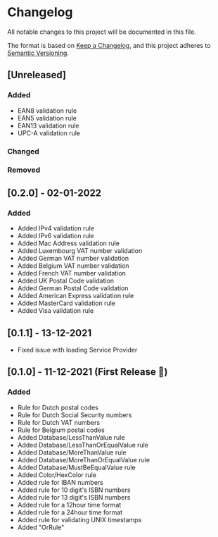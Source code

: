 # Changelog
All notable changes to this project will be documented in this file.

The format is based on [Keep a Changelog](https://keepachangelog.com/en/1.0.0/),
and this project adheres to [Semantic Versioning](https://semver.org/spec/v2.0.0.html).

## [Unreleased]

### Added

- EAN8 validation rule
- EAN5 validation rule
- EAN13 validation rule
- UPC-A validation rule

### Changed

### Removed


## [0.2.0] - 02-01-2022

### Added

- Added IPv4 validation rule
- Added IPv6 validation rule
- Added Mac Address validation rule
- Added Luxembourg VAT number validation
- Added German VAT number validation
- Added Belgium VAT number validation
- Added French VAT number validation
- Added UK Postal Code validation
- Added German Postal Code validation
- Added American Express validation rule
- Added MasterCard validation rule
- Added Visa validation rule


## [0.1.1] - 13-12-2021

- Fixed issue with loading Service Provider

## [0.1.0] - 11-12-2021 (First Release 🥳)

### Added

- Rule for Dutch postal codes
- Rule for Dutch Social Security numbers
- Rule for Dutch VAT numbers
- Rule for Belgium postal codes
- Added Database/LessThanValue rule
- Added Database/LessThanOrEqualValue rule
- Added Database/MoreThanValue rule
- Added Database/MoreThanOrEqualValue rule 
- Added Database/MustBeEqualValue rule
- Added Color/HexColor rule
- Added rule for IBAN numbers
- Added rule for 10 digit's ISBN numbers
- Added rule for 13 digit's ISBN numbers
- Added rule for a 12hour time format
- Added rule for a 24hour time format
- Added rule for validating UNIX timestamps
- Added "OrRule"
